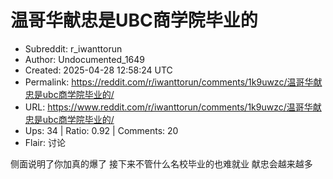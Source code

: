 # 温哥华献忠是UBC商学院毕业的

- Subreddit: r_iwanttorun
- Author: Undocumented_1649
- Created: 2025-04-28 12:58:24 UTC
- Permalink: https://reddit.com/r/iwanttorun/comments/1k9uwzc/温哥华献忠是ubc商学院毕业的/
- URL: https://www.reddit.com/r/iwanttorun/comments/1k9uwzc/温哥华献忠是ubc商学院毕业的/
- Ups: 34 | Ratio: 0.92 | Comments: 20
- Flair: 讨论


侧面说明了你加真的爆了 接下来不管什么名校毕业的也难就业 献忠会越来越多

